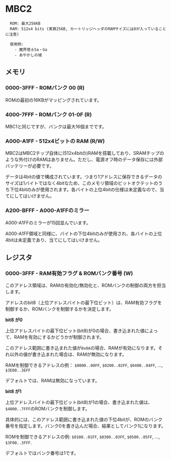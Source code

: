 # MBC2

```
  ROM: 最大256KB
  RAM: 512x4 bits (実質256B, カートリッジヘッダのRAMサイズには0が入っていることに注意)

  使用例:
    - 魔界塔士Sa・Ga
    - あやかしの城
```

## メモリ

### 0000-3FFF - ROMバンク 00 (R)

ROMの最初の16KBがマッピングされています。

### 4000-7FFF - ROMバンク 01-0F (R)

MBC1と同じですが、バンクは最大16個までです。

### A000-A1FF - 512x4ビットの RAM (R/W)

MBC2はMBC2チップ自体に(512x4bitの)RAMを搭載しており、SRAMチップのような外付けのRAMはありません。ただし、電源オフ時のデータ保存には外部バッテリーが必要です。

データは4bitの値で構成されています。つまり1アドレスに保存できるデータのサイズは1バイトではなく4bitなため、このメモリ領域のビットオクテットのうち下位4bitのみが使用されます。各バイトの上位4bitの仕様は未定義なので、当てにしてはいけません。

### A200-BFFF - A000-A1FFのミラー

A000-A1FFのミラーが15回並んでいます。

A000-A1FF領域と同様に、バイトの下位4bitのみが使用され、各バイトの上位4bitは未定義であり、当てにしてはいけません。

## レジスタ

### 0000-3FFF - RAM有効フラグ & ROMバンク番号 (W)

このアドレス領域は、RAMの有効化/無効化と、ROMバンクの制御の両方を担当します。

アドレスのbit8（上位アドレスバイトの最下位ビット）は、RAM有効フラグを制御するか、ROMバンクを制御するかを決定します。

**bit8 が0**

上位アドレスバイトの最下位ビット(bit8)が0の場合、書き込まれた値によって、RAMを有効にするかどうかが制御されます。

このアドレス範囲に書き込まれた値が`0x0A`の場合、RAMが有効になります。それ以外の値が書き込まれた場合は、RAMが無効になります。

RAMを制御できるアドレスの例： `$0000..00FF`, `$0200..02FF`, `$0400..04FF`, ..., `$3E00..3EFF`

デフォルトでは、RAMは無効になっています。

**bit8 が1**

上位アドレスバイトの最下位ビット(bit8)が1の場合、書き込まれた値は、`$4000..7FFF`のROMバンクを制御します。

具体的には、このアドレス範囲に書き込まれた値の下位4bitが、ROMのバンク番号を指定します。バンク0を書き込んだ場合、結果としてバンク1になります。

ROMを制御できるアドレスの例: `$0100..01FF`, `$0300..03FF`, `$0500..05FF`, ..., `$3F00..3FFF`.

デフォルトではバンク番号は1です。
